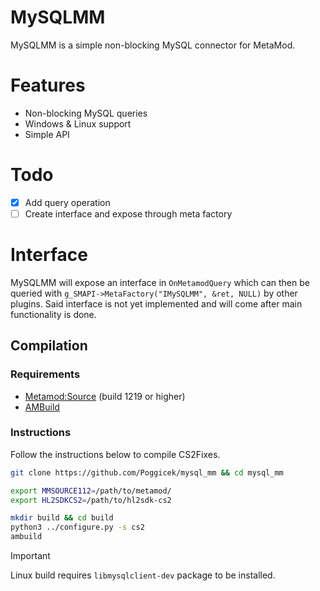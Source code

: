 # MySQLMM

MySQLMM is a simple non-blocking MySQL connector for MetaMod.

# Features

- Non-blocking MySQL queries
- Windows & Linux support
- Simple API

# Todo

- [x] Add query operation
- [ ] Create interface and expose through meta factory

# Interface

MySQLMM will expose an interface in `OnMetamodQuery` which can then be queried with `g_SMAPI->MetaFactory("IMySQLMM", &ret, NULL)` by other plugins.
Said interface is not yet implemented and will come after main functionality is done.

## Compilation

### Requirements

- [Metamod:Source](https://www.sourcemm.net/downloads.php/?branch=master) (build 1219 or higher)
- [AMBuild](https://wiki.alliedmods.net/Ambuild)

### Instructions

Follow the instructions below to compile CS2Fixes.

```bash
git clone https://github.com/Poggicek/mysql_mm && cd mysql_mm

export MMSOURCE112=/path/to/metamod/
export HL2SDKCS2=/path/to/hl2sdk-cs2

mkdir build && cd build
python3 ../configure.py -s cs2
ambuild
```

> [!IMPORTANT]
> Linux build requires `libmysqlclient-dev` package to be installed.